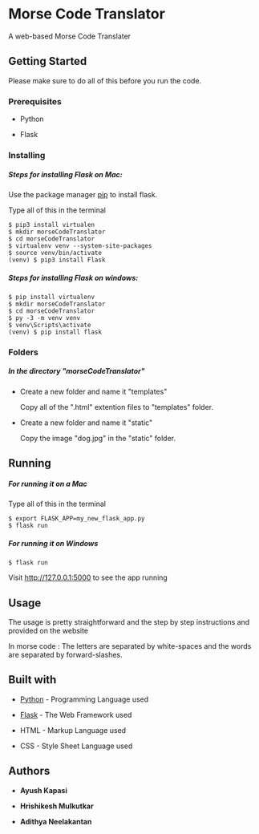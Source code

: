 # Morse Code Translator

A web-based Morse Code Translater

## Getting Started

Please make sure to do all of this before you run the code.

### Prerequisites

* Python 

* Flask

### Installing

##### Steps for installing Flask on Mac:

Use the package manager [pip](https://pip.pypa.io/en/stable/) to install flask.

Type all of this in the terminal

```
$ pip3 install virtualen
$ mkdir morseCodeTranslator
$ cd morseCodeTranslator
$ virtualenv venv --system-site-packages
$ source venv/bin/activate
(venv) $ pip3 install Flask
```
##### Steps for installing Flask on windows:

```
$ pip install virtualenv
$ mkdir morseCodeTranslator
$ cd morseCodeTranslator
$ py -3 -m venv venv
$ venv\Scripts\activate
(venv) $ pip install flask
```

### Folders
##### In the directory "morseCodeTranslator"
* Create a new folder and name it "templates"

  Copy all of the ".html" extention files to "templates" folder.
 
* Create a new folder and name it "static"

  Copy the image "dog.jpg" in the "static" folder.

## Running 

##### For running it on a Mac

Type all of this in the terminal

```
$ export FLASK_APP=my_new_flask_app.py
$ flask run
```

##### For running it on Windows

```
$ flask run
````

Visit http://127.0.0.1:5000 to see the app running

## Usage

The usage is pretty straightforward and the step by step instructions and provided on the website

In morse code : The letters are separated by white-spaces and the words are separated by forward-slashes.

## Built with

* [Python](https://www.python.org/) - Programming Language used

* [Flask](https://flask.palletsprojects.com/en/1.1.x/) - The Web Framework used

* HTML - Markup Language used

* CSS - Style Sheet Language used


## Authors

* **Ayush Kapasi**

* **Hrishikesh Mulkutkar**

* **Adithya Neelakantan**


